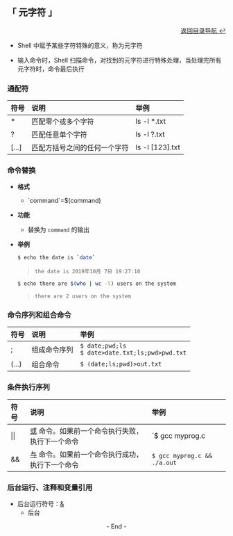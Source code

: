 ## 「 元字符 」

<div align="right">
    <a href="https://github.com/fmw666/Linux">返回目录导航 ↩</a>
</div>

+ Shell 中赋予某些字符特殊的意义，称为元字符

+ 输入命令时，Shell 扫描命令，对找到的元字符进行特殊处理，当处理完所有元字符时，命令最后执行

### 通配符

|符号|说明|举例|
|:---|:--|:---|
|*|匹配零个或多个字符|ls -l *.txt|
|?|匹配任意单个字符|ls -l ?.txt|
|[...]|匹配方括号之间的任何一个字符|ls -l [123].txt|

### 命令替换

+ **格式**

    + \`command`=$(command)

+ **功能**

    + 替换为 `command` 的输出

+ **举例**

    ```bash
    $ echo the date is `date`
    ```
    > `the date is 2019年10月 7日 19:27:10`

    ```bash
    $ echo there are $(who | wc -l) users on the system
    ```
    > `there are 2 users on the system`

### 命令序列和组合命令

|符号|说明|举例|
|:---|:--|:---|
|;|组成命令序列|`$ date;pwd;ls`<br>`$ date>date.txt;ls;pwd>pwd.txt`|
|(...)|组合命令|`$ (date;ls;pwd)>out.txt`|

### 条件执行序列

|符号|说明|举例|
|:---|:--|:---|
|\|\||[或](#welcome) 命令。如果前一个命令执行失败，执行下一个命令|`$ gcc myprog.c || vi myprog.c`|
|&&|[与](#welcome) 命令。如果前一个命令执行成功，执行下一个命令|`$ gcc myprog.c && ./a.out`|

### 后台运行、注释和变量引用

+ 后台运行符号：[&](#welcome)
    + 后台

<div align="center">
    - End -
</div>